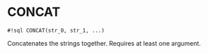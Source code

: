 # CONCAT

`#!sql CONCAT(str_0, str_1, ...)`

Concatenates the strings together. Requires at least one
argument.
